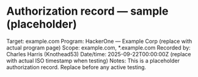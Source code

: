 # Authorization record — sample (placeholder)

Target: example.com
Program: HackerOne — Example Corp (replace with actual program page)
Scope: example.com, *.example.com
Recorded by: Charles Harris (Knothead53)
Date/time: 2025-09-22T00:00:00Z (replace with actual ISO timestamp when testing)
Notes: This is a placeholder authorization record. Replace before any active testing.